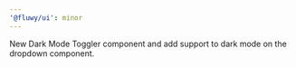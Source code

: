 ```yaml
---
'@fluwy/ui': minor
---
```


New Dark Mode Toggler component and add support to dark mode on the dropdown component.

